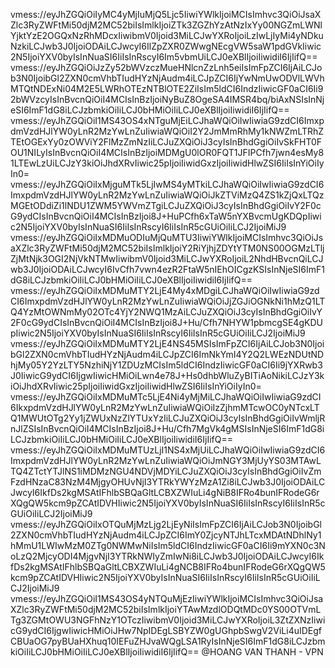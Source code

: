vmess://eyJhZGQiOiIyMC4yMjIuMjQ5Ljc5IiwiYWlkIjoiMCIsImhvc3QiOiJsaXZlc3RyZWFtMi50djM2MC52biIsImlkIjoiZTk3ZGZhYzAtNzIxYy00NGZmLWNlYjktYzE2OGQxNzRhMDcxIiwibmV0Ijoid3MiLCJwYXRoIjoiLzIwLjIyMi4yNDkuNzkiLCJwb3J0IjoiODAiLCJwcyI6IlZpZXR0ZWwgNEcgVW5saW1pdGVkIiwic2N5IjoiYXV0byIsInNuaSI6IiIsInRscyI6Im5vbmUiLCJ0eXBlIjoiIiwidiI6IjIifQ==
vmess://eyJhZGQiOiJzZy52bWVzczMueHNlcnZzLnh5eiIsImFpZCI6IjAiLCJob3N0IjoibGl2ZXN0cmVhbTIudHYzNjAudm4iLCJpZCI6IjYwNmUwODVlLWVhMTQtNDExNi04M2E5LWRhOTEzNTBlOTE2ZiIsIm5ldCI6IndzIiwicGF0aCI6Ii92bWVzcyIsInBvcnQiOiI4MCIsInBzIjoiNyBuZ8OgeSA4IMSR4bq/biAxNSIsInNjeSI6ImF1dG8iLCJzbmkiOiIiLCJ0bHMiOiIiLCJ0eXBlIjoiIiwidiI6IjIifQ==
vmess://eyJhZGQiOiI1MS43OS4xNTguMjEiLCJhaWQiOiIwIiwiaG9zdCI6ImxpdmVzdHJlYW0yLnR2MzYwLnZuIiwiaWQiOiI2Y2JmMmRhMy1kNWZmLTRhZTEtOGExYy0zOWViY2FlMzZmNzIiLCJuZXQiOiJ3cyIsInBhdGgiOiIvSkFHT0FOU1NILyIsInBvcnQiOiI4MCIsInBzIjoiMDMgU0lOR0FQT1JFIPCfh7jwn4esMy81LTEwLzUiLCJzY3kiOiJhdXRvIiwic25pIjoiIiwidGxzIjoiIiwidHlwZSI6IiIsInYiOiIyIn0=
vmess://eyJhZGQiOiIxMjguMTk5LjIwMS4yMTkiLCJhaWQiOiIwIiwiaG9zdCI6ImxpdmVzdHJlYW0yLnR2MzYwLnZuIiwiaWQiOiJkZTViMzQ4ZS1kZjQxLTQzMGEtODdiZi1lNDU1ZWM5YWVmZTgiLCJuZXQiOiJ3cyIsInBhdGgiOiIvY2F0cG9ydCIsInBvcnQiOiI4MCIsInBzIjoi8J+HuPCfh6xTaW5nYXBvcmUgKDQpIiwic2N5IjoiYXV0byIsInNuaSI6IiIsInRscyI6IiIsInR5cGUiOiIiLCJ2IjoiMiJ9
vmess://eyJhZGQiOiIxMDMuODIuMjQuMTU3IiwiYWlkIjoiMCIsImhvc3QiOiJsaXZlc3RyZWFtMi50djM2MC52biIsImlkIjoiY2RiYjhjZDYtYTM0NS00OGMzLTljZjMtNjk3OGI2NjVkNTMwIiwibmV0Ijoid3MiLCJwYXRoIjoiL2NhdHBvcnQiLCJwb3J0IjoiODAiLCJwcyI6IvCfh7vwn4ezR2FtaW5nIEhOICgzKSIsInNjeSI6ImF1dG8iLCJzbmkiOiIiLCJ0bHMiOiIiLCJ0eXBlIjoiIiwidiI6IjIifQ==
vmess://eyJhZGQiOiIxMDMuMTY2LjE4My4xMDgiLCJhaWQiOiIwIiwiaG9zdCI6ImxpdmVzdHJlYW0yLnR2MzYwLnZuIiwiaWQiOiJjZGJiOGNkNi1hMzQ1LTQ4YzMtOWNmMy02OTc4YjY2NWQ1MzAiLCJuZXQiOiJ3cyIsInBhdGgiOiIvY2F0cG9ydCIsInBvcnQiOiI4MCIsInBzIjoi8J+Hu/Cfh7NHYW1pbmcgSE4gKDUpIiwic2N5IjoiYXV0byIsInNuaSI6IiIsInRscyI6IiIsInR5cGUiOiIiLCJ2IjoiMiJ9
vmess://eyJhZGQiOiIxMDMuMTY2LjE4NS45MSIsImFpZCI6IjAiLCJob3N0IjoibGl2ZXN0cmVhbTIudHYzNjAudm4iLCJpZCI6ImNkYmI4Y2Q2LWEzNDUtNDhjMy05Y2YzLTY5NzhiNjY1ZDUzMCIsIm5ldCI6IndzIiwicGF0aCI6Ii9jYXRwb3J0IiwicG9ydCI6IjgwIiwicHMiOiLwn4e78J+Hs0dhbWluZyBITiAoNikiLCJzY3kiOiJhdXRvIiwic25pIjoiIiwidGxzIjoiIiwidHlwZSI6IiIsInYiOiIyIn0=
vmess://eyJhZGQiOiIxMDMuMTc5LjE4Ni4yMjMiLCJhaWQiOiIwIiwiaG9zdCI6IkxpdmVzdHJlYW0yLnR2MzYwLnZuIiwiaWQiOiIzZjhmMTcwOC0yNTcxLTQ1MWUtOTg2Yy1jZWUxNzZlYTUxYzIiLCJuZXQiOiJ3cyIsInBhdGgiOiIvWmljRnJlZSIsInBvcnQiOiI4MCIsInBzIjoi8J+Hu/Cfh7MgVk4gMSIsInNjeSI6ImF1dG8iLCJzbmkiOiIiLCJ0bHMiOiIiLCJ0eXBlIjoiIiwidiI6IjIifQ==
vmess://eyJhZGQiOiIxMDMuMTUzLjI1NS4xMjUiLCJhaWQiOiIwIiwiaG9zdCI6ImxpdmVzdHJlYW0yLnR2MzYwLnZuIiwiaWQiOiJmNGY3MjUyYS03MTAwLTQ4ZTctYTJlNS1iMDMzNGU4NDVjMDYiLCJuZXQiOiJ3cyIsInBhdGgiOiIvZmFzdHNzaC83NzM4MjgyOHUvNjI3YTRkYWYzMzA1Zi8iLCJwb3J0IjoiODAiLCJwcyI6IkfDs2kgMSAtIFhlbSBQaGltLCBXZWIuLi4gNiB8IFRo4bunIFRodeG6rXQgQW5kcm9pZCAtIDVHIiwic2N5IjoiYXV0byIsInNuaSI6IiIsInRscyI6IiIsInR5cGUiOiIiLCJ2IjoiMiJ9
vmess://eyJhZGQiOiIxOTQuMjMzLjg2LjEyNiIsImFpZCI6IjAiLCJob3N0IjoibGl2ZXN0cmVhbTIudHYzNjAudm4iLCJpZCI6ImY0ZjcyNTJhLTcxMDAtNDhlNy1hMmU1LWIwMzM0ZTg0NWMwNiIsIm5ldCI6IndzIiwicGF0aCI6Ii9mYXN0c3NoLzQ2MjcyODI4MjgvNjI3YTRkNWIyZmIwNi8iLCJwb3J0IjoiODAiLCJwcyI6IkfDs2kgMSAtIFhlbSBQaGltLCBXZWIuLi4gNCB8IFRo4bunIFRodeG6rXQgQW5kcm9pZCAtIDVHIiwic2N5IjoiYXV0byIsInNuaSI6IiIsInRscyI6IiIsInR5cGUiOiIiLCJ2IjoiMiJ9
vmess://eyJhZGQiOiI1MS43OS4yNTQuMjEzIiwiYWlkIjoiMCIsImhvc3QiOiJsaXZlc3RyZWFtMi50djM2MC52biIsImlkIjoiYTAwMzdlODQtMDc0YS00OTVmLTg3ZGMtOWU3NGFhNzY1OTczIiwibmV0Ijoid3MiLCJwYXRoIjoiL3ZtZXNzIiwicG9ydCI6IjgwIiwicHMiOiJHw7NpIDEgLSBYZW0gUGhpbSwgV2ViLi4uIDEgfCBUaOG7pyBUaHXhuq10IEFuZHJvaWQgLSA1RyIsInNjeSI6ImF1dG8iLCJzbmkiOiIiLCJ0bHMiOiIiLCJ0eXBlIjoiIiwidiI6IjIifQ==
@HOANG VAN THANH - VPN

